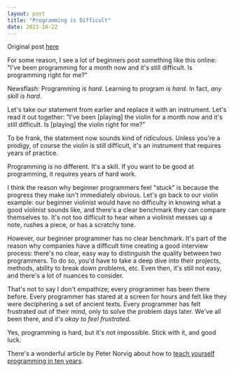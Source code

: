 ```yaml
---
layout: post
title: "Programming is Difficult"
date: 2023-10-22
---
```


Original post [here](https://dev.to/yekyam/quick-psa-programming-is-difficult-35o2)

For some reason, I see a lot of beginners post something like this online: "I've been programming for a month now and it's still difficult. Is programming right for me?" 

Newsflash: Programming *is hard*. Learning to program *is hard*. In fact, *any skill is hard*. 

Let's take our statement from earlier and replace it with an instrument. Let's read it out together: "I've been [playing] the violin for a month now and it's still difficult. Is [playing] the violin right for me?"

To be frank, the statement now sounds kind of ridiculous. Unless you're a prodigy, of course the violin is still difficult, it's an instrument that requires years of practice. 

Programming is no different. It's a skill. If you want to be good at programming, it requires years of hard work.

I think the reason why beginner programmers feel "stuck" is because the progress they make isn't immediately obvious. Let's go back to our violin example: our beginner violinist would have no difficulty in knowing what a good violinist sounds like, and there's a clear benchmark they can compare themselves to. It's not too difficult to hear when a violinist messes up a note, rushes a piece, or has a scratchy tone.

However, our beginner programmer has no clear benchmark. It's part of the reason why companies have a difficult time creating a good interview process: there's no clear, easy way to distinguish the quality between two programmers. To do so, you'd have to take a deep dive into their projects, methods, ability to break down problems, etc. Even then, it's still not easy, and there's a lot of nuances to consider. 

That's not to say I don't empathize; every programmer has been there before. Every programmer has stared at a screen for hours and felt like they were deciphering a set of ancient texts. Every programmer has felt frustrated out of their mind, only to solve the problem days later. We've all been there, and *it's okay to feel frustrated.*

Yes, programming is hard, but it's not impossible. Stick with it, and good luck. 

There's a wonderful article by Peter Norvig about how to [teach yourself programming in ten years](https://norvig.com/21-days.html).